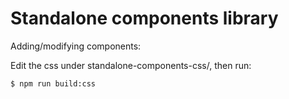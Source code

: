 # Standalone components library

Adding/modifying components: 

Edit the css under standalone-components-css/, then run:

```sh
$ npm run build:css
```
